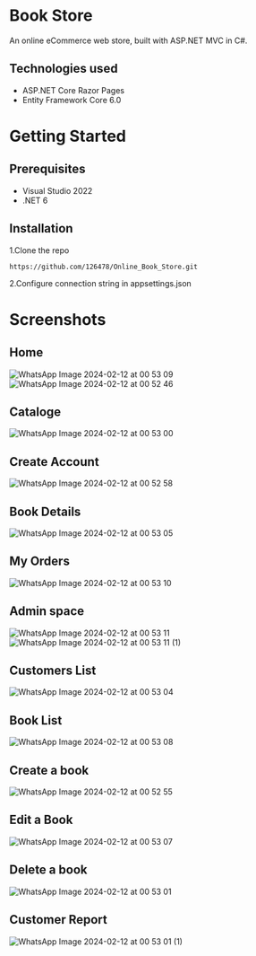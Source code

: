 # Book Store
An online eCommerce web store, built with ASP.NET MVC in C#.
## Technologies used
+ ASP.NET Core Razor Pages
+ Entity Framework Core 6.0
# Getting Started
## Prerequisites
+ Visual Studio 2022
+ .NET 6
## Installation
1.Clone the repo
```
https://github.com/126478/Online_Book_Store.git
```
2.Configure connection string in appsettings.json 
# Screenshots
## Home
![WhatsApp Image 2024-02-12 at 00 53 09](https://github.com/126478/Online_Book_Store/assets/119810118/41b146f8-d2ad-4fba-98e5-7f7d71895284)
![WhatsApp Image 2024-02-12 at 00 52 46](https://github.com/126478/Online_Book_Store/assets/119810118/1e53d857-7a22-4c9d-85f0-d87639ddf59f)
## Cataloge
![WhatsApp Image 2024-02-12 at 00 53 00](https://github.com/126478/Online_Book_Store/assets/119810118/13fe135d-18fb-4f4f-a8d1-53f26f600437)
## Create Account
![WhatsApp Image 2024-02-12 at 00 52 58](https://github.com/126478/Online_Book_Store/assets/119810118/a5604910-c96b-4340-bd1a-ae7300ed5f5a)
## Book Details
![WhatsApp Image 2024-02-12 at 00 53 05](https://github.com/126478/Online_Book_Store/assets/119810118/f704b1a1-ee72-482d-922b-b6eb0cb08b89)
## My Orders
![WhatsApp Image 2024-02-12 at 00 53 10](https://github.com/126478/Online_Book_Store/assets/119810118/89d6521f-9eb3-4673-8764-63178e97d378)
## Admin space
![WhatsApp Image 2024-02-12 at 00 53 11](https://github.com/126478/Online_Book_Store/assets/119810118/e2485689-abb7-42c9-8a45-df422000fa27)
![WhatsApp Image 2024-02-12 at 00 53 11 (1)](https://github.com/126478/Online_Book_Store/assets/119810118/80fdde2d-bac4-4043-a692-d929c22dbf40)
## Customers List
![WhatsApp Image 2024-02-12 at 00 53 04](https://github.com/126478/Online_Book_Store/assets/119810118/8c4045dd-96d2-4976-9646-ac82400c06e7)
## Book List
![WhatsApp Image 2024-02-12 at 00 53 08](https://github.com/126478/Online_Book_Store/assets/119810118/11b2a54e-61d0-43d1-aeb8-5e59647effd3)
## Create a book
![WhatsApp Image 2024-02-12 at 00 52 55](https://github.com/126478/Online_Book_Store/assets/119810118/72682e66-2353-48ed-aca8-b6af41b66a47)
## Edit a Book
![WhatsApp Image 2024-02-12 at 00 53 07](https://github.com/126478/Online_Book_Store/assets/119810118/a2816213-9d92-44ea-a124-546a7f07cac2)
## Delete a book
![WhatsApp Image 2024-02-12 at 00 53 01](https://github.com/126478/Online_Book_Store/assets/119810118/563c31d1-6510-4c0e-8c0a-d591e38a6118)
## Customer Report
![WhatsApp Image 2024-02-12 at 00 53 01 (1)](https://github.com/126478/Online_Book_Store/assets/119810118/d097d221-377f-4935-a029-ac9c96610e4c)





